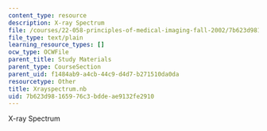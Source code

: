 ```yaml
---
content_type: resource
description: X-ray Spectrum
file: /courses/22-058-principles-of-medical-imaging-fall-2002/7b623d98165976c3bddeae9132fe2910_Xrayspectrum.nb
file_type: text/plain
learning_resource_types: []
ocw_type: OCWFile
parent_title: Study Materials
parent_type: CourseSection
parent_uid: f1484ab9-a4cb-44c9-d4d7-b271510da0da
resourcetype: Other
title: Xrayspectrum.nb
uid: 7b623d98-1659-76c3-bdde-ae9132fe2910
---
```

X-ray Spectrum

